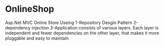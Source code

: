 # OnlineShop
Asp.Net MVC Online Store 
Useing
1-Repository Desgin Pattern
2-dependency injection
3-Application consists of various layers. Each layer is independent and fewer dependencies on the other layer,
that makes it more pluggable and easy to maintain
